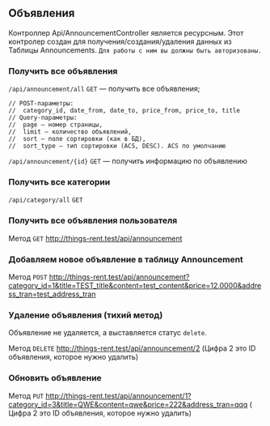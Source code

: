 
## Объявления

Контроллер Api/AnnouncementController является ресурсным. Этот контролер создан для получения/создания/удаления данных
из Таблицы Announcements. `Для работы с ним вы должны быть авторизованы.`

### Получить все объявления
`/api/announcement/all` `GET` — получить все объявления;

    // POST-параметры:
    //  category_id, date_from, date_to, price_from, price_to, title
    // Query-параметры:
    //  page — номер страницы,
    //  limit — количество объявлений,
    //  sort — поле сортировки (как в БД),
    //  sort_type — тип сортировки (ACS, DESC). ACS по умолчанию

`/api/announcement/{id}` `GET` — получить информацию по объявлению

### Получить все категории
`/api/category/all` `GET`

### Получить все объявления пользователя

Метод `GET` http://things-rent.test/api/announcement

### Добавляем новое объявление в таблицу Announcement

Метод `POST` http://things-rent.test/api/announcement?category_id=1&title=TEST_title&content=test_content&price=12.0000&address_tran=test_address_tran

### Удаление объявления (тихий метод)

Объявление не удаляется, а выставляется статус `delete`.

Метод `DELETE` http://things-rent.test/api/announcement/2 (Цифра 2 это ID объявления, которое нужно удалить)

### Обновить объявление

Метод `PUT` http://things-rent.test/api/announcement/1?category_id=3&title=QWE&content=qwe&price=222&address_tran=qqq (
Цифра 2 это ID объявления, которое нужно удалить)

